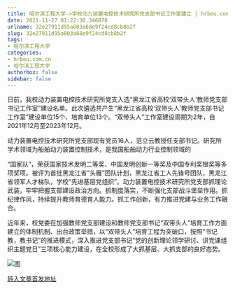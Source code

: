 ```yaml
---
title: 哈尔滨工程大学->学校动力装置电控技术研究所党支部书记工作室建立 | hrbeu.com.cn
date: 2021-11-27 01:22:30.346878
urlname: 32e27911d95a803a68e9f24cd8cb8b2f
slug: 32e27911d95a803a68e9f24cd8cb8b2f
tags: 
- 哈尔滨工程大学
categories:
- hrbeu.com.cn
- 哈尔滨工程大学
authorbox: false
sidebar: false
---
```

日前，我校动力装置电控技术研究所党支入选“黑龙江省高校‘双带头人’教师党支部书记工作室”建设名单。此次遴选共产生“黑龙江省高校‘双带头人’教师党支部书记工作室”建设单位15个、培育单位13个。“双带头人”工作室建设周期为2年，自2021年12月至2023年12月。

动力装置电控技术研究所党支部现有党员16人，范立云教授任支部书记。研究所学术领域为船舶动力装置控制技术，是我国船舶动力行业控制领域的
<!--more-->
“国家队”，荣获国家技术发明二等奖、中国发明创新一等奖及中国专利奖银奖等多项奖项。被评为首批黑龙江省“头雁”团队计划，黑龙江省工人先锋号团队，黑龙江省领军人才梯队，学校“先进基层党组织”。动力装置电控技术研究所党支部抓理论武装，牢牢把握支部建设政治方向。抓制度落实，不断强化支部战斗堡垒作用。抓纪律作风，持续提升教师育德育人能力。抓工作创新，有力推进党建与业务工作融合。

近年来，校党委在加强教师党支部建设和教师党支部书记“双带头人”培育工作方面建立的体制机制、出台政策举措，以“双带头人”培育工程为突破口，按照“书记教，教书记”的推进模式，深入推进党支部书记“党的创新理论领学研讨、讲党课组织主题党日”三项核心能力建设，在全校形成了大抓基层、大抓支部的良好态势。

![图](http://gongxue.cn/__local/8/59/77/E4AA48A5589A48E183F597253EA_C03A1187_2DC7E.jpg)

[转入文章首发地址](http://gongxue.cn/info/1141/68981.htm)